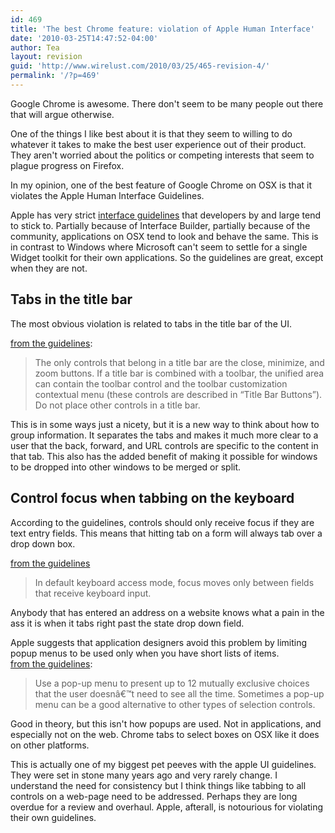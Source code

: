 ```yaml
---
id: 469
title: 'The best Chrome feature: violation of Apple Human Interface'
date: '2010-03-25T14:47:52-04:00'
author: Tea
layout: revision
guid: 'http://www.wirelust.com/2010/03/25/465-revision-4/'
permalink: '/?p=469'
---
```


Google Chrome is awesome. There don't seem to be many people out there that will argue otherwise.

One of the things I like best about it is that they seem to willing to do whatever it takes to make the best user experience out of their product. They aren't worried about the politics or competing interests that seem to plague progress on Firefox.

In my opinion, one of the best feature of Google Chrome on OSX is that it violates the Apple Human Interface Guidelines.

Apple has very strict [interface guidelines](http://developer.apple.com/Mac/library/documentation/UserExperience/Conceptual/AppleHIGuidelines/XHIGIntro/XHIGIntro.html) that developers by and large tend to stick to. Partially because of Interface Builder, partially because of the community, applications on OSX tend to look and behave the same. This is in contrast to Windows where Microsoft can't seem to settle for a single Widget toolkit for their own applications. So the guidelines are great, except when they are not.

## Tabs in the title bar

The most obvious violation is related to tabs in the title bar of the UI.

[from the guidelines](http://developer.apple.com/Mac/library/documentation/UserExperience/Conceptual/AppleHIGuidelines/XHIGWindows/XHIGWindows.html):

> The only controls that belong in a title bar are the close, minimize, and zoom buttons. If a title bar is combined with a toolbar, the unified area can contain the toolbar control and the toolbar customization contextual menu (these controls are described in “Title Bar Buttons”). Do not place other controls in a title bar.

This is in some ways just a nicety, but it is a new way to think about how to group information. It separates the tabs and makes it much more clear to a user that the back, forward, and URL controls are specific to the content in that tab. This also has the added benefit of making it possible for windows to be dropped into other windows to be merged or split.

## Control focus when tabbing on the keyboard

According to the guidelines, controls should only receive focus if they are text entry fields. This means that hitting tab on a form will always tab over a drop down box.

[from the guidelines](http://developer.apple.com/Mac/library/documentation/UserExperience/Conceptual/AppleHIGuidelines/XHIGUserInput/XHIGUserInput.html#//apple_ref/doc/uid/TP30000361-DontLinkElementID_1550)

> In default keyboard access mode, focus moves only between fields that receive keyboard input.

Anybody that has entered an address on a website knows what a pain in the ass it is when it tabs right past the state drop down field.

Apple suggests that application designers avoid this problem by limiting popup menus to be used only when you have short lists of items.  
[from the guidelines](http://developer.apple.com/Mac/library/documentation/UserExperience/Conceptual/AppleHIGuidelines/XHIGControls/XHIGControls.html#//apple_ref/doc/uid/TP30000359-TPXREF132):

> Use a pop-up menu to present up to 12 mutually exclusive choices that the user doesnâ€™t need to see all the time. Sometimes a pop-up menu can be a good alternative to other types of selection controls.

Good in theory, but this isn't how popups are used. Not in applications, and especially not on the web. Chrome tabs to select boxes on OSX like it does on other platforms.

This is actually one of my biggest pet peeves with the apple UI guidelines. They were set in stone many years ago and very rarely change. I understand the need for consistency but I think things like tabbing to all controls on a web-page need to be addressed. Perhaps they are long overdue for a review and overhaul. Apple, afterall, is notourious for violating their own guidelines.